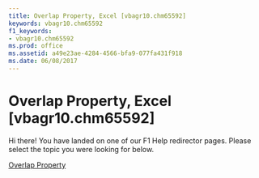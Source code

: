 ```yaml
---
title: Overlap Property, Excel [vbagr10.chm65592]
keywords: vbagr10.chm65592
f1_keywords:
- vbagr10.chm65592
ms.prod: office
ms.assetid: a49e23ae-4284-4566-bfa9-077fa431f918
ms.date: 06/08/2017
---
```



# Overlap Property, Excel [vbagr10.chm65592]

Hi there! You have landed on one of our F1 Help redirector pages. Please select the topic you were looking for below.

[Overlap Property](http://msdn.microsoft.com/library/60e82754-4553-7ee9-7403-06cd12de733e%28Office.15%29.aspx)


